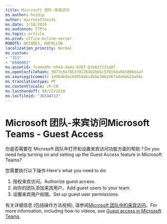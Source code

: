 ```yaml
---
title: Microsoft 团队-来宾访问
ms.author: heidip
author: microsoftheidi
ms.date: 1/18/2019
ms.audience: ITPro
ms.topic: article
ms.prod: office-online-server
ROBOTS: NOINDEX, NOFOLLOW
localization_priority: Normal
ms.custom:
- "311"
- "6500001"
ms.assetid: 7c44ed9c-e944-4a4a-b36f-81b637131a9f
ms.openlocfilehash: 5977e5a78537912b4b2b65c578164a943d08eaa7
ms.sourcegitcommit: 1d98db8acb9959aba3b5e308a567ade6b62da56c
ms.translationtype: MT
ms.contentlocale: zh-CN
ms.lasthandoff: 08/22/2019
ms.locfileid: "36544713"
---
```

# <a name="microsoft-teams---guest-access"></a><span data-ttu-id="575e8-102">Microsoft 团队-来宾访问</span><span class="sxs-lookup"><span data-stu-id="575e8-102">Microsoft Teams - Guest Access</span></span>

<span data-ttu-id="575e8-103">你是否需要在 Microsoft 团队中打开和设置来宾访问功能方面的帮助？</span><span class="sxs-lookup"><span data-stu-id="575e8-103">Do you need help turning on and setting up the Guest Access feature in Microsoft Teams?</span></span>

<span data-ttu-id="575e8-104">您需要执行以下操作:</span><span class="sxs-lookup"><span data-stu-id="575e8-104">Here's what you need to do:</span></span>

1. <span data-ttu-id="575e8-105">授权来宾访问。</span><span class="sxs-lookup"><span data-stu-id="575e8-105">Authorize guest access.</span></span>
1. <span data-ttu-id="575e8-106">向你的团队添加来宾用户。</span><span class="sxs-lookup"><span data-stu-id="575e8-106">Add guest users to your team.</span></span>
1. <span data-ttu-id="575e8-107">设置来宾用户权限。</span><span class="sxs-lookup"><span data-stu-id="575e8-107">Set up guest user permissions.</span></span>

<span data-ttu-id="575e8-108">有关详细信息 (包括操作方法视频), 请参阅[Microsoft 团队中的来宾访问](https://docs.microsoft.com/microsoftteams/guest-access)。</span><span class="sxs-lookup"><span data-stu-id="575e8-108">For more information, including how-to videos, see [Guest access in Microsoft Teams](https://docs.microsoft.com/microsoftteams/guest-access).</span></span>
